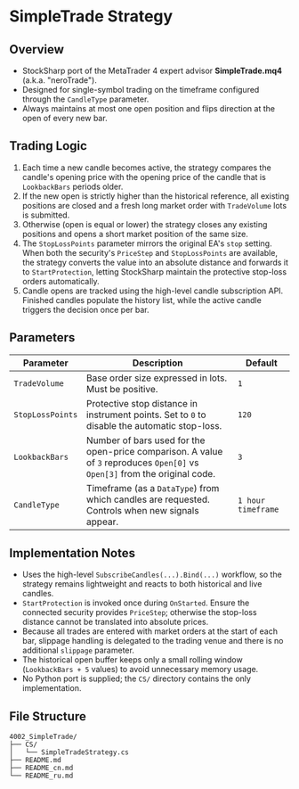 # SimpleTrade Strategy

## Overview
- StockSharp port of the MetaTrader 4 expert advisor **SimpleTrade.mq4** (a.k.a. "neroTrade").
- Designed for single-symbol trading on the timeframe configured through the `CandleType` parameter.
- Always maintains at most one open position and flips direction at the open of every new bar.

## Trading Logic
1. Each time a new candle becomes active, the strategy compares the candle's opening price with the opening price of the candle that is `LookbackBars` periods older.
2. If the new open is strictly higher than the historical reference, all existing positions are closed and a fresh long market order with `TradeVolume` lots is submitted.
3. Otherwise (open is equal or lower) the strategy closes any existing positions and opens a short market position of the same size.
4. The `StopLossPoints` parameter mirrors the original EA's `stop` setting. When both the security's `PriceStep` and `StopLossPoints` are available, the strategy converts the value into an absolute distance and forwards it to `StartProtection`, letting StockSharp maintain the protective stop-loss orders automatically.
5. Candle opens are tracked using the high-level candle subscription API. Finished candles populate the history list, while the active candle triggers the decision once per bar.

## Parameters
| Parameter | Description | Default |
|-----------|-------------|---------|
| `TradeVolume` | Base order size expressed in lots. Must be positive. | `1` |
| `StopLossPoints` | Protective stop distance in instrument points. Set to `0` to disable the automatic stop-loss. | `120` |
| `LookbackBars` | Number of bars used for the open-price comparison. A value of `3` reproduces `Open[0]` vs `Open[3]` from the original code. | `3` |
| `CandleType` | Timeframe (as a `DataType`) from which candles are requested. Controls when new signals appear. | `1 hour timeframe` |

## Implementation Notes
- Uses the high-level `SubscribeCandles(...).Bind(...)` workflow, so the strategy remains lightweight and reacts to both historical and live candles.
- `StartProtection` is invoked once during `OnStarted`. Ensure the connected security provides `PriceStep`; otherwise the stop-loss distance cannot be translated into absolute prices.
- Because all trades are entered with market orders at the start of each bar, slippage handling is delegated to the trading venue and there is no additional `slippage` parameter.
- The historical open buffer keeps only a small rolling window (`LookbackBars + 5` values) to avoid unnecessary memory usage.
- No Python port is supplied; the `CS/` directory contains the only implementation.

## File Structure
```
4002_SimpleTrade/
├── CS/
│   └── SimpleTradeStrategy.cs
├── README.md
├── README_cn.md
└── README_ru.md
```
